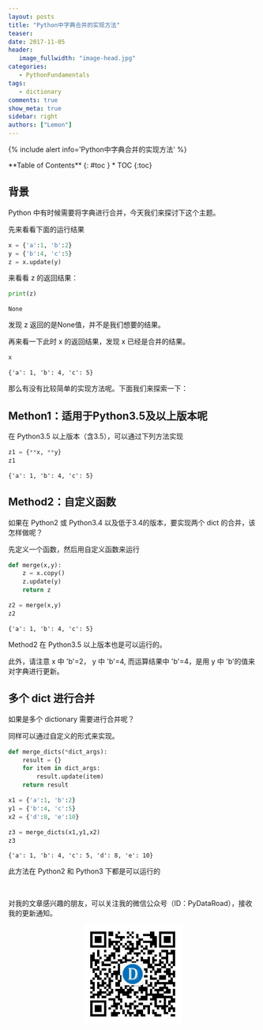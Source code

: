 ```yaml
---
layout: posts
title: "Python中字典合并的实现方法"
teaser:
date: 2017-11-05
header:
   image_fullwidth: "image-head.jpg"
categories:
   - PythonFundamentals
tags:
   - dictionary
comments: true
show_meta: true
sidebar: right
authors: ["Lemon"]
---
```





{% include alert info='Python中字典合并的实现方法' %}


<div class="panel radius" markdown="1">
**Table of Contents**
{: #toc }
*  TOC
{:toc}
</div>




## 背景


Python 中有时候需要将字典进行合并，今天我们来探讨下这个主题。

先来看看下面的运行结果


```python
x = {'a':1, 'b':2}
y = {'b':4, 'c':5}
z = x.update(y)
```

来看看 z 的返回结果：


```python
print(z)
```

    None


发现 z 返回的是None值，并不是我们想要的结果。

再来看一下此时 x 的返回结果，发现 x 已经是合并的结果。


```python
x
```




    {'a': 1, 'b': 4, 'c': 5}



那么有没有比较简单的实现方法呢。下面我们来探索一下：

## Methon1：适用于Python3.5及以上版本呢

在 Python3.5 以上版本（含3.5），可以通过下列方法实现


```python
z1 = {**x, **y}
z1
```




    {'a': 1, 'b': 4, 'c': 5}



## Method2：自定义函数

如果在 Python2 或 Python3.4 以及低于3.4的版本，要实现两个 dict 的合并，该怎样做呢？

先定义一个函数，然后用自定义函数来运行


```python
def merge(x,y):
    z = x.copy()
    z.update(y)
    return z
```


```python
z2 = merge(x,y)
z2
```




    {'a': 1, 'b': 4, 'c': 5}



Method2 在 Python3.5 以上版本也是可以运行的。

此外，请注意 x 中 'b'=2， y 中 'b'=4, 而运算结果中 'b'=4，是用 y 中 'b'的值来对字典进行更新。

## 多个 dict 进行合并

如果是多个 dictionary 需要进行合并呢？

同样可以通过自定义的形式来实现。


```python
def merge_dicts(*dict_args):
    result = {}
    for item in dict_args:
        result.update(item)
    return result
```


```python
x1 = {'a':1, 'b':2}
y1 = {'b':4, 'c':5}
x2 = {'d':8, 'e':10}
```


```python
z3 = merge_dicts(x1,y1,x2)
z3
```




    {'a': 1, 'b': 4, 'c': 5, 'd': 8, 'e': 10}



此方法在 Python2 和 Python3 下都是可以运行的


<br>

对我的文章感兴趣的朋友，可以关注我的微信公众号（ID：PyDataRoad），接收我的更新通知。

<div align="center">
    <img src="/images/qrcode.jpg" width="200">
</div>
